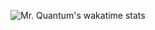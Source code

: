 ![Mr. Quantum's wakatime stats](https://github-readme-stats.vercel.app/api/wakatime?username=mrquantumoff&theme=dracula)
